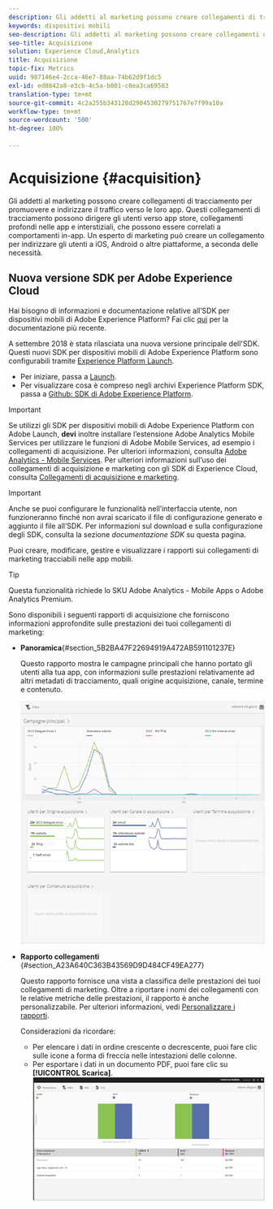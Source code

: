 ```yaml
---
description: Gli addetti al marketing possono creare collegamenti di tracciamento per promuovere e indirizzare il traffico verso le loro app. Questi collegamenti di tracciamento possono dirigere gli utenti verso app store, collegamenti profondi nelle app e interstiziali, che possono essere correlati a comportamenti in-app. Un esperto di marketing può creare un collegamento per indirizzare gli utenti a iOS, Android o altre piattaforme, a seconda delle necessità.
keywords: dispositivi mobili
seo-description: Gli addetti al marketing possono creare collegamenti di tracciamento per promuovere e indirizzare il traffico verso le loro app. Questi collegamenti di tracciamento possono dirigere gli utenti verso app store, collegamenti profondi nelle app e interstiziali, che possono essere correlati a comportamenti in-app. Un esperto di marketing può creare un collegamento per indirizzare gli utenti a iOS, Android o altre piattaforme, a seconda delle necessità.
seo-title: Acquisizione
solution: Experience Cloud,Analytics
title: Acquisizione
topic-fix: Metrics
uuid: 987146e4-2cca-46e7-88aa-74b62d9f1dc5
exl-id: ed0842a8-e3cb-4c5a-b001-c0ea3ca69583
translation-type: tm+mt
source-git-commit: 4c2a255b343128d2904530279751767e7f99a10a
workflow-type: tm+mt
source-wordcount: '500'
ht-degree: 100%

---
```


# Acquisizione {#acquisition}

Gli addetti al marketing possono creare collegamenti di tracciamento per promuovere e indirizzare il traffico verso le loro app. Questi collegamenti di tracciamento possono dirigere gli utenti verso app store, collegamenti profondi nelle app e interstiziali, che possono essere correlati a comportamenti in-app. Un esperto di marketing può creare un collegamento per indirizzare gli utenti a iOS, Android o altre piattaforme, a seconda delle necessità.

## Nuova versione SDK per Adobe Experience Cloud

Hai bisogno di informazioni e documentazione relative all’SDK per dispositivi mobili di Adobe Experience Platform? Fai clic [qui](https://aep-sdks.gitbook.io/docs/) per la documentazione più recente.

A settembre 2018 è stata rilasciata una nuova versione principale dell&#39;SDK. Questi nuovi SDK per dispositivi mobili di Adobe Experience Platform sono configurabili tramite [Experience Platform Launch](https://www.adobe.com/it/experience-platform/launch.html).

* Per iniziare, passa a [Launch](https://launch.adobe.com/).
* Per visualizzare cosa è compreso negli archivi Experience Platform SDK, passa a [Github: SDK di Adobe Experience Platform](https://github.com/Adobe-Marketing-Cloud/acp-sdks).

>[!IMPORTANT]
>
> Se utilizzi gli SDK per dispositivi mobili di Adobe Experience Platform con Adobe Launch, **devi** inoltre installare l’estensione Adobe Analytics Mobile Services per utilizzare le funzioni di Adobe Mobile Services, ad esempio i collegamenti di acquisizione. Per ulteriori informazioni, consulta [Adobe Analytics - Mobile Services](https://aep-sdks.gitbook.io/docs/using-mobile-extensions/adobe-analytics-mobile-services). Per ulteriori informazioni sull’uso dei collegamenti di acquisizione e marketing con gli SDK di Experience Cloud, consulta [Collegamenti di acquisizione e marketing](https://aep-sdks.gitbook.io/docs/using-mobile-extensions/adobe-analytics-mobile-services#acquisition-and-marketing-links).

>[!IMPORTANT]
>
>Anche se puoi configurare le funzionalità nell’interfaccia utente, non funzioneranno finché non avrai scaricato il file di configurazione generato e aggiunto il file all’SDK. Per informazioni sul download e sulla configurazione degli SDK, consulta la sezione *documentazione SDK* su questa pagina.

Puoi creare, modificare, gestire e visualizzare i rapporti sui collegamenti di marketing tracciabili nelle app mobili.

>[!TIP]
>
>Questa funzionalità richiede lo SKU Adobe Analytics - Mobile Apps o Adobe Analytics Premium.

Sono disponibili i seguenti rapporti di acquisizione che forniscono informazioni approfondite sulle prestazioni dei tuoi collegamenti di marketing:

* **Panoramica**{#section_5B2BA47F22694919A472AB591101237E}

   Questo rapporto mostra le campagne principali che hanno portato gli utenti alla tua app, con informazioni sulle prestazioni relativamente ad altri metadati di tracciamento, quali origine acquisizione, canale, termine e contenuto.

   ![](assets/acquisition_overview.png)

* **Rapporto collegamenti** {#section_A23A640C363B43569D9D484CF49EA277}

   Questo rapporto fornisce una vista a classifica delle prestazioni dei tuoi collegamenti di marketing. Oltre a riportare i nomi dei collegamenti con le relative metriche delle prestazioni, il rapporto è anche personalizzabile. Per ulteriori informazioni, vedi [Personalizzare i rapporti](/help/using/usage/reports-customize/t-reports-customize.md).

   Considerazioni da ricordare:

   * Per elencare i dati in ordine crescente o decrescente, puoi fare clic sulle icone a forma di freccia nelle intestazioni delle colonne.
   * Per esportare i dati in un documento PDF, puoi fare clic su **[!UICONTROL Scarica]**.
   ![](assets/acquisition_name.png)
